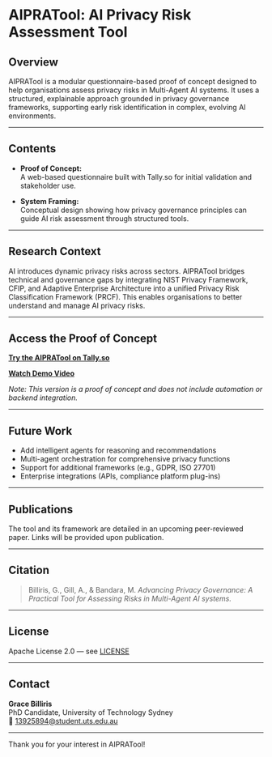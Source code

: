 # AIPRATool: AI Privacy Risk Assessment Tool

## Overview

AIPRATool is a modular questionnaire-based proof of concept designed to help organisations assess privacy risks in Multi-Agent AI systems. It uses a structured, explainable approach grounded in privacy governance frameworks, supporting early risk identification in complex, evolving AI environments.

---

## Contents

-   **Proof of Concept:**  
    A web-based questionnaire built with Tally.so for initial validation and stakeholder use.

-   **System Framing:**  
    Conceptual design showing how privacy governance principles can guide AI risk assessment through structured tools.

---

## Research Context

AI introduces dynamic privacy risks across sectors. AIPRATool bridges technical and governance gaps by integrating NIST Privacy Framework, CFIP, and Adaptive Enterprise Architecture into a unified Privacy Risk Classification Framework (PRCF). This enables organisations to better understand and manage AI privacy risks.

---

## Access the Proof of Concept

**[Try the AIPRATool on Tally.so](https://tally.so/r/npMbGB)**

**[Watch Demo Video](https://youtu.be/4b8rg6NQ5bs)**

_Note: This version is a proof of concept and does not include automation or backend integration._

---

## Future Work

-   Add intelligent agents for reasoning and recommendations
-   Multi-agent orchestration for comprehensive privacy functions
-   Support for additional frameworks (e.g., GDPR, ISO 27701)
-   Enterprise integrations (APIs, compliance platform plug-ins)

---

## Publications

The tool and its framework are detailed in an upcoming peer-reviewed paper. Links will be provided upon publication.

---

## Citation

> Billiris, G., Gill, A., & Bandara, M. _Advancing Privacy Governance: A Practical Tool for Assessing Risks in Multi-Agent AI systems._

---

## License

Apache License 2.0 — see [LICENSE](./LICENSE)

---

## Contact

**Grace Billiris**  
PhD Candidate, University of Technology Sydney  
📧 13925894@student.uts.edu.au

---

Thank you for your interest in AIPRATool!
